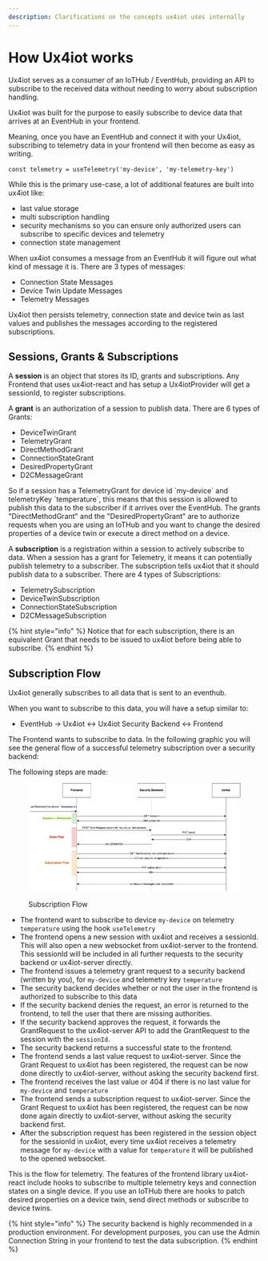 ```yaml
---
description: Clarifications on the concepts ux4iot uses internally
---
```


# How Ux4iot works

Ux4iot serves as a consumer of an IoTHub / EventHub, providing an API to subscribe to the received data without needing to worry about subscription handling.

Ux4iot was built for the purpose to easily subscribe to device data that arrives at an EventHub in your frontend.

Meaning, once you have an EventHub and connect it with your Ux4iot, subscribing to telemetry data in your frontend will then become as easy as writing.

```
const telemetry = useTelemetry('my-device', 'my-telemetry-key')
```

While this is the primary use-case, a lot of additional features are built into ux4iot like:

* last value storage
* multi subscription handling
* security mechanisms so you can ensure only authorized users can subscribe to specific devices and telemetry
* connection state management

When ux4iot consumes a message from an EventHub it will figure out what kind of message it is. There are 3 types of messages:

* Connection State Messages
* Device Twin Update Messages
* Telemetry Messages

Ux4iot then persists telemetry, connection state and device twin as last values and publishes the messages according to the registered subscriptions.

## Sessions, Grants & Subscriptions

A **session** is an object that stores its ID, grants and subscriptions. Any Frontend that uses ux4iot-react and has setup a Ux4iotProvider will get a sessionId, to register subscriptions.

A **grant** is an authorization of a session to publish data. There are 6 types of Grants:

* DeviceTwinGrant&#x20;
* TelemetryGrant&#x20;
* DirectMethodGrant&#x20;
* ConnectionStateGrant&#x20;
* DesiredPropertyGrant&#x20;
* D2CMessageGrant

So if a session has a TelemetryGrant for device id \`my-device\` and telemetryKey \`temperature\`, this means that this session is allowed to publish this data to the subscriber if it arrives over the EventHub. The grants "DirectMethodGrant" and the "DesiredPropertyGrant" are to authorize requests when you are using an IoTHub and you want to change the desired properties of a device twin or execute a direct method on a device.

A **subscription** is a registration within a session to actively subscribe to data. When a session has a grant for Telemetry, it means it can potentially publish telemetry to a subscriber. The subscription tells ux4iot that it should publish data to a subscriber. There are 4 types of Subscriptions:

* TelemetrySubscription
* DeviceTwinSubscription
* ConnectionStateSubscription
* D2CMessageSubscription

{% hint style="info" %}
Notice that for each subscription, there is an equivalent Grant that needs to be issued to ux4iot before being able to subscribe.
{% endhint %}

## Subscription Flow

Ux4iot generally subscribes to all data that is sent to an eventhub.

When you want to subscribe to this data, you will have a setup similar to:

* EventHub -> Ux4iot <-> Ux4iot Security Backend <-> Frontend

The Frontend wants to subscribe to data. In the following graphic you will see the general flow of a successful telemetry subscription over a security backend:

The following steps are made:

<div data-full-width="true">

<figure><img src=".gitbook/assets/ux4iot subscription flow.drawio.png" alt=""><figcaption><p>Subscription Flow</p></figcaption></figure>

</div>

* The frontend want to subscribe to device `my-device` on telemetry `temperature` using the hook `useTelemetry`
* The frontend opens a new session with ux4iot and receives a sessionId. This will also open a new websocket from ux4iot-server to the frontend. This sessionId will be included in all further requests to the security backend or ux4iot-server directly.
* The frontend issues a telemetry grant request to a security backend (written by you), for `my-device` and telemetry key `temperature`
* The security backend decides whether or not the user in the frontend is authorized to subscribe to this data
* If the security backend denies the request, an error is returned to the frontend, to tell the user that there are missing authorities.
* If the security backend approves the request, it forwards the GrantRequest to the ux4iot-server API to add the GrantRequest to the session with the `sessionId`.
* The security backend returns a successful state to the frontend.
* The frontend sends a last value request to ux4iot-server. Since the Grant Request to ux4iot has been registered, the request can be now done directly to ux4iot-server, without asking the security backend first.
* The frontend receives the last value or 404 if there is no last value for `my-device` and `temperature`
* The frontend sends a subscription request to ux4iot-server. Since the Grant Request to ux4iot has been registered, the request can be now done again directly to ux4iot-server, without asking the security backend first.
* After the subscription request has been registered in the session object for the sessionId in ux4iot, every time ux4iot receives a telemetry message for `my-device` with a value for `temperature` it will be published to the opened websocket.&#x20;

This is the flow for telemetry. The features of the frontend library ux4iot-react include hooks to subscribe to multiple telemetry keys and connection states on a single device. If you use an IoTHub there are hooks to patch desired properties on a device twin, send direct methods or subscribe to device twins.

{% hint style="info" %}
The security backend is highly recommended in a production environment. For development purposes, you can use the Admin Connection String in your frontend to test the data subscription.
{% endhint %}
